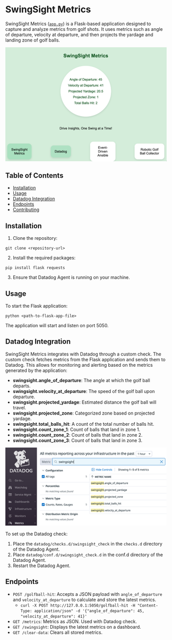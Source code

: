 # SwingSight Metrics

SwingSight Metrics ([`app.py`](https://github.com/cloin/swingsight_metrics/blob/main/app/app.py)) is a Flask-based application designed to capture and analyze metrics from golf shots. It uses metrics such as angle of departure, velocity at departure, and then projects the yardage and landing zone of golf balls.

![dashboard screenshot](app/static/swingsight.png)

## Table of Contents

- [Installation](#installation)
- [Usage](#usage)
- [Datadog Integration](#datadog-integration)
- [Endpoints](#endpoints)
- [Contributing](#contributing)

## Installation

1. Clone the repository:

```
git clone <repository-url>
```

2. Install the required packages:

```
pip install flask requests
```

3. Ensure that Datadog Agent is running on your machine.

## Usage

To start the Flask application:

```
python <path-to-flask-app-file>
```

The application will start and listen on port 5050.

## Datadog Integration

SwingSight Metrics integrates with Datadog through a custom check. The custom check fetches metrics from the Flask application and sends them to Datadog. This allows for monitoring and alerting based on the metrics generated by the application:

- **swingsight.angle_of_departure**: The angle at which the golf ball departs.
- **swingsight.velocity_at_departure**: The speed of the golf ball upon departure.
- **swingsight.projected_yardage**: Estimated distance the golf ball will travel.
- **swingsight.projected_zone**: Categorized zone based on projected yardage.
- **swingsight.total_balls_hit**: A count of the total number of balls hit.
- **swingsight.count_zone_1**: Count of balls that land in zone 1.
- **swingsight.count_zone_2**: Count of balls that land in zone 2.
- **swingsight.count_zone_3**: Count of balls that land in zone 3.

![Datadog metrics screenshot](app/static/dd_metrics.png)

To set up the Datadog check:

1. Place the `datadog/checks.d/swingsight_check` in the `checks.d` directory of the Datadog Agent.
2. Place `datadog/conf.d/swingsight_check.d` in the conf.d directory of the Datadog Agent.
3. Restart the Datadog Agent.

## Endpoints

- `POST /golfball-hit`: Accepts a JSON payload with `angle_of_departure` and `velocity_at_departure` to calculate and store the latest metrics.
    - `curl -X POST http://127.0.0.1:5050/golfball-hit -H "Content-Type: application/json" -d '{"angle_of_departure": 45, "velocity_at_departure": 41}'`
- `GET /metrics`: Metrics as JSON. Used with Datadog check.
- `GET /swingsight`: Displays the latest metrics on a dashboard.
- `GET /clear-data`: Clears all stored metrics.
